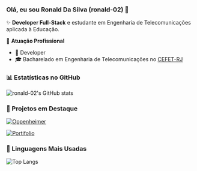 ### Olá, eu sou Ronald Da Silva (ronald-02) 👋

✨ **Developer Full-Stack**  e estudante em Engenharia de Telecomunicações aplicada à Educação.

🏢 **Atuação Profissional**
- 🚀 Developer
- 🎓 Bacharelado em Engenharia de Telecomunicações no [CEFET-RJ](https://cefet-rj.br/)

### 📊 Estatísticas no GitHub

![ronald-02's GitHub stats](https://github-readme-stats.vercel.app/api?username=ronald-02&show_icons=true&theme=blue_navy)

### 📌 Projetos em Destaque

[![Oppenheimer](https://github-readme-stats.vercel.app/api/pin/?username=ronald-02&repo=Oppenheimer&theme=blue_navy)](https://github.com/ronald-02/Oppenheimer)

[![Portifolio](https://github-readme-stats.vercel.app/api/pin/?username=ronald-02&repo=Portifolio&theme=blue_navy)](https://github.com/ronald-02/Portifolio)
### 🚀 Linguagens Mais Usadas

![Top Langs](https://github-readme-stats.vercel.app/api/top-langs/?username=ronald-02&layout=compact&theme=blue_navy)
